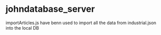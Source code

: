 # johndatabase_server

importArticles.js have benn used to import all the data from industrial.json into the local DB
